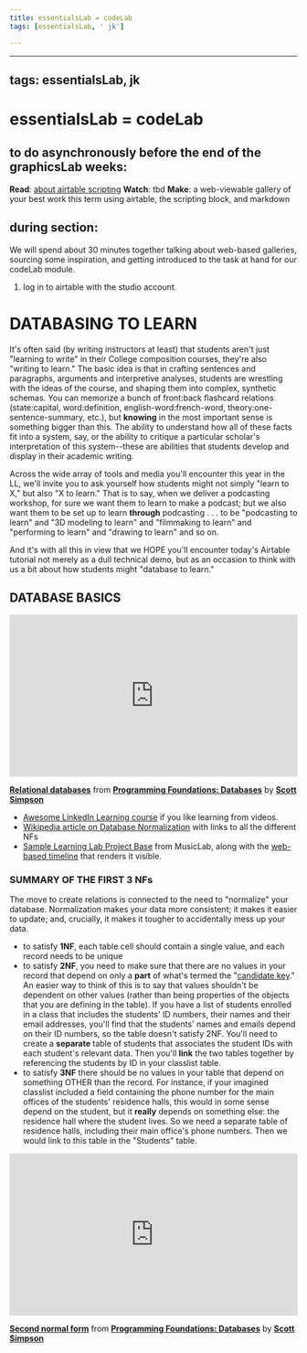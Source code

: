 ```yaml
---
title: essentialsLab = codeLab
tags: [essentialsLab, ' jk']

---
```


---
tags: essentialsLab, jk
---

# essentialsLab = codeLab

## to do asynchronously before the end of the graphicsLab weeks:
**Read**: [about airtable scripting](https://support.airtable.com/hc/en-us/articles/360043041074-Scripting-app-overview)
**Watch**: tbd
**Make**: a web-viewable gallery of your best work this term using airtable, the scripting block, and markdown




## during section:

We will spend about 30 minutes together talking about web-based galleries, sourcing some inspiration, and getting introduced to the task at hand for our codeLab module.

1. log in to airtable with the studio account.


# DATABASING TO LEARN

It's often said (by writing instructors at least) that students aren't just "learning to write" in their College composition courses, they're also "writing to learn." The basic idea is that in crafting sentences and paragraphs, arguments and interpretive analyses, students are wrestling with the ideas of the course, and shaping them into complex, synthetic schemas. You can memorize a bunch of front:back flashcard relations (state:capital, word:definition, english-word:french-word, theory:one-sentence-summary, etc.), but **knowing** in the most important sense is something bigger than this. The ability to understand how all of these facts fit into a system, say, or the ability to critique a particular scholar's interpretation of this system--these are abilities that students develop and display in their academic writing.

Across the wide array of tools and media you'll encounter this year in the LL, we'll invite you to ask yourself how students might not simply "learn to X," but also "X to learn." That is to say, when we deliver a podcasting workshop, for sure we want them to learn to make a podcast; but we also want them to be set up to learn **through** podcasting . . . to be "podcasting to learn" and "3D modeling to learn" and "filmmaking to learn" and "performing to learn" and "drawing to learn" and so on.

And it's with all this in view that we HOPE you'll encounter today's Airtable tutorial not merely as a dull technical demo, but as an occasion to think with us a bit about how students might "database to learn."

## DATABASE BASICS

<div style="position:relative;height:0;padding-bottom:56.25%"><iframe width="640" height="360" src="https://www.linkedin.com/learning/embed/programming-foundations-databases-2/relational-databases-2?claim=AQGZ2AijYG_lqAAAAXpdvxsstD0diT0Yl0etmoIGrv-s4YSqcZ1AJfzP7GIzHidf0zzGoCoxSono6_J20A3dglJoXIrulzils1sFo1daYMjXAV84qTb5Rpzhq3iqYzCyW8oTubnkKEOCCVgYfJn90_1d0b7YZRJ1DiB2UwJOA5syRaYWVyhMQYWkd6IIb66-q9GWg1M9-zY7Wn1aYLN-SAzTQqDqAoEyP1hJihq2ohh6fBXohUEznBJjd5yjTzeNg3HrMJYAfEDmAkl6tb_FQ2I4qCyBShXLIpLKsuCauxzqzTg_aNF9bC-eJ2iB5mtHpORoqGwSXLEUVKv6elXsjg3OT4xGJKsnLL2Ua4DUavRHY-kncuuTw7rDI1Awn7KukWt6DwRiVwZ4Ace1kIt-ehYS9n4uB3yRk4CBIM8V6bt1b1i-ShKqeK7za47g4ZEtHuP9bKM4J6qEfsjTiMdR3i8Ff8GMb0O6PDENsln5dpKEYgZKMJVEnUW2Pa7kov-W-LAxYSOFLNLDcPy4oA43Ki3Oq2Su5T2So5i5v29D6GUNrVZNB-B16biPW2vTDs6y3Q72V1wWZ1NhII8sGH63pwicBlOWdWAQWsWyA0drnYzy4Ma654nDwC6f4tKmIQm8_yKPhAnS7K4ymrVlBH8Agt1CVs_qVYHpMoc5rqDUswkDU2UweXsUf-cdmSrJ17q7Bbmn9mUbx7T-0KU4rZZg9DJOukZ_ZUgqOR680poiC_W0GdgI" mozallowfullscreen="true" webkitallowfullscreen="true" allowfullscreen="true" frameborder="0" style="position:absolute;width:100%;height:100%;left:0"></iframe></div><p><strong><a href="https://www.linkedin.com/learning/programming-foundations-databases-2/relational-databases-2?trk=embed_lil">Relational databases</a></strong> from <strong><a href="https://www.linkedin.com/learning/programming-foundations-databases-2?trk=embed_lil">Programming Foundations: Databases</a></strong> by <strong><a href="https://www.linkedin.com/learning/instructors/scott-simpson?trk=embed_lil">Scott Simpson</a></strong></p>

* [Awesome LinkedIn Learning course](https://www.linkedin.com/learning/programming-foundations-databases-2/why-use-a-database?u=2194065) if you like learning from videos.
* [Wikipedia article on Database Normalization](https://en.wikipedia.org/wiki/Database_normalization) with links to all the different NFs
* [Sample Learning Lab Project Base](https://airtable.com/tbl3iPjQjaWGtiSrE/viwCDDsfINDS67x7w?blocks=hide) from MusicLab, along with the [web-based timeline](https://musiclab.learninglab.xyz/at/songtimeline) that renders it visible.





### SUMMARY OF THE FIRST 3 NFs

The move to create relations is connected to the need to "normalize" your database. Normalization makes your data more consistent; it makes it easier to update; and, crucially, it makes it tougher to accidentally mess up your data.

* to satisfy **1NF**, each table cell should contain a single value, and each record needs to be unique
* to satisfy **2NF**, you need to make sure that there are no values in your record that depend on only a **part** of what's termed the "[candidate key](https://en.wikipedia.org/wiki/Candidate_key)."  An easier way to think of this is to say that values shouldn't be dependent on other values (rather than being properties of the objects that you are defining in the table). If you have a list of students enrolled in a class that includes the students' ID numbers, their names and their email addresses, you'll find that the students' names and emails depend on their ID numbers, so the table doesn't satisfy 2NF. You'll need to create a **separate** table of students that associates the student IDs with each student's relevant data. Then you'll **link** the two tables together by referencing the students by ID in your classlist table.
* to satisfy **3NF** there should be no values in your table that depend on something OTHER than the record. For instance, if your imagined classlist included a field containing the phone number for the main offices of the students' residence halls, this would in some sense depend on the student, but it **really** depends on something else: the residence hall where the student lives. So we need a separate table of residence halls, including their main office's phone numbers. Then we would link to this table in the "Students" table.


<div style="position:relative;height:0;padding-bottom:56.25%"><iframe width="640" height="360" src="https://www.linkedin.com/learning/embed/programming-foundations-databases-2/second-normal-form?claim=AQHSy9TOHG54zAAAAXpd3DrqDTpIVLPzSIr-UCa4X-_44J2H54ydBzGQR25SiUnD94Hi6_HFkUEUJ6k9p-iYIQt0LUC910IF3IJX2nBHgVOf0JI7NbFH9DF3rCLWi02oX6VLAS1JEYe0MDrOG-f0x1BGGJMko3IE_RcUdNPbMFMasl84NmfdcEuLarmVCKU3elJcUH8CRtRooZT3lmX5g-QcrBPYDgvT6LYlbYCCoI3DOCqF1ZGk3yyty-sMEFQ8-0S0VFEoHSVdnQ1L-n_yk0ePRLClOzMItjGxPzm26QfVutcD7x1PaWd5yrimi5mXBtwW7RCxDWiiFcDyTr0iGaZi8i7uI0VFc90a7FPOCOS_6HwsWWWKtbyTB8XKJl8Ny9_Zv5IsMdpQidNca7M8MHiPdtmWMxI4xL5Ana4XH98nTIaPNE8bk2dEZP0IFYg5TDiHsRRXxmj-EGunVM5QiRdCfQZ5K9W_iWp_TMrGZB7mIbmxDTtxzn3wl9i9siZItgHQTQakbA6t8qmXFgLMRL40h-p9CsWIxO92qtfQAU5q39Ha5KGsnbachNis91IhfT7g0ChVRGO31Qa_b3wMA4z3gYNIK5z3mqw4ws6CGTrGY9Xwzi4cqCOQ_JYDD-lIV5gS6f3dg5u8CmtiEwMt8Xx6PpgBk8JZGJiMZtdCHX9U4F8bnXj273NAuWYwC0mPuHgXYAtxh1MADC3yFu4f-QEOQQ73Cr69te6lnk-GBkKsdhhj" mozallowfullscreen="true" webkitallowfullscreen="true" allowfullscreen="true" frameborder="0" style="position:absolute;width:100%;height:100%;left:0"></iframe></div><p><strong><a href="https://www.linkedin.com/learning/programming-foundations-databases-2/second-normal-form?trk=embed_lil">Second normal form</a></strong> from <strong><a href="https://www.linkedin.com/learning/programming-foundations-databases-2?trk=embed_lil">Programming Foundations: Databases</a></strong> by <strong><a href="https://www.linkedin.com/learning/instructors/scott-simpson?trk=embed_lil">Scott Simpson</a></strong></p>




